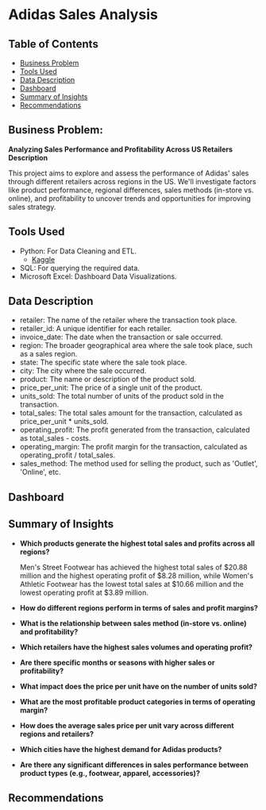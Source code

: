 # Adidas Sales Analysis

## Table of Contents
* [Business Problem](#business-problem)
* [Tools Used](#tools-used)
* [Data Description](#data-description)
* [Dashboard](#dashboard)
* [Summary of Insights](#summary-of-insights)
* [Recommendations](#recommendations)

## Business Problem: 
**Analyzing Sales Performance and Profitability Across US Retailers Description**

This project aims to explore and assess the performance of Adidas' sales through different retailers across regions in the US. We'll investigate factors like product performance, regional differences, sales methods (in-store vs. online), and profitability to uncover trends and opportunities for improving sales strategy.

## Tools Used
- Python: For Data Cleaning and ETL.
  - [Kaggle](https://www.kaggle.com/datasets/heemalichaudhari/adidas-sales-dataset)
- SQL: For querying the required data.
- Microsoft Excel: Dashboard Data Visualizations.

## Data Description

- retailer: The name of the retailer where the transaction took place.
- retailer_id: A unique identifier for each retailer.
- invoice_date: The date when the transaction or sale occurred.
- region: The broader geographical area where the sale took place, such as a sales region.
- state: The specific state where the sale took place.
- city: The city where the sale occurred.
- product: The name or description of the product sold.
- price_per_unit: The price of a single unit of the product.
- units_sold: The total number of units of the product sold in the transaction.
- total_sales: The total sales amount for the transaction, calculated as price_per_unit * units_sold.
- operating_profit: The profit generated from the transaction, calculated as total_sales - costs.
- operating_margin: The profit margin for the transaction, calculated as operating_profit / total_sales.
- sales_method: The method used for selling the product, such as 'Outlet', 'Online', etc.

## Dashboard

## Summary of Insights

- **Which products generate the highest total sales and profits across all regions?**

  Men's Street Footwear has achieved the highest total sales of $20.88 million and the highest operating profit of $8.28 million, while Women's Athletic Footwear has the lowest total sales at $10.66 million and the lowest operating profit at $3.89 million.

- **How do different regions perform in terms of sales and profit margins?**

- **What is the relationship between sales method (in-store vs. online) and profitability?**

- **Which retailers have the highest sales volumes and operating profit?**

- **Are there specific months or seasons with higher sales or profitability?**

- **What impact does the price per unit have on the number of units sold?**

- **What are the most profitable product categories in terms of operating margin?**

- **How does the average sales price per unit vary across different regions and retailers?**

- **Which cities have the highest demand for Adidas products?**

- **Are there any significant differences in sales performance between product types (e.g., footwear, apparel, accessories)?**

## Recommendations
